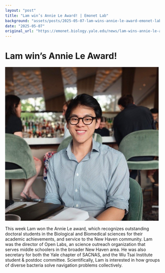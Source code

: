 ```yaml
---
layout: "post"
title: "Lam win’s Annie Le Award! | Emonet Lab"
background: "assets/posts/2025-05-07-lam-wins-annie-le-award-emonet-lab/image_3.png"
date: "2025-05-07"
original_url: "https://emonet.biology.yale.edu/news/lam-wins-annie-le-award"
---
```

# Lam win’s Annie Le Award!

![](assets/posts/2025-05-07-lam-wins-annie-le-award-emonet-lab/image_3.png)

This week Lam won the Annie Le award, which recognizes outstanding doctoral students in the Biological and Biomedical sciences for their academic achievements, and service to the New Haven community. Lam was the director of Open Labs, an science outreach organization that serves middle schoolers in the broader New Haven area. He was also secretary for both the Yale chapter of SACNAS, and the Wu Tsai Institute student & postdoc committee. Scientifically, Lam is interested in how groups of diverse bacteria solve navigation problems collectively.